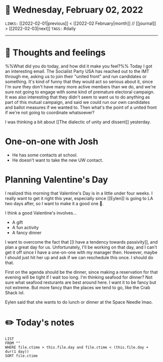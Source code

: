 # 📅 Wednesday, February 02, 2022
`LINKS:` [[2022-02-01|previous]] < [[2022-02 February|month]] // [[journal]] > [[2022-02-03|next]] 
`TAGS:` #daily

---
# 💭 Thoughts and feelings
%%What did you do today, and how did it make you feel?%%
Today I got an interesting email. The Socialist Party USA has reached out to the IMT through me, asking us to join their "united front" and run candidates or something. It's kind of funny that they would act so serious about it, since I'm sure they don't have many more active members than we do, and we're sure not going to engage with some kind of premature electoral campaign. It was also interesting that they didn't seem to want us to do anything as part of this mutual campaign, and said we could run our own candidates and ballot measures if we wanted to. Then what's the point of a united front if we're not going to coordinate whatsoever?

I was thinking a bit about [[The dialectic of unity and dissent]] yesterday. 

# One-on-one with Josh
- He has some contacts at school.
- He doesn't want to take the new UW contact. 

# Planning Valentine's Day
I realized this morning that Valentine's Day is in a little under four weeks. I really want to get it right this year, especially since [[Eylen]] is going to LA two days after, so I want to make it a good one 🥰. 

I think a good Valentine's involves...
- A gift
- A fun activity
- A fancy dinner

I want to overcome the fact that [[I have a tendency towards passivity]], and plan a great day for us. Unfortunately, I'll be working on that day, and I can't get it off since I have a one-on-one with my manager then. However, maybe I should just hit her up and ask if we can reschedule this once. I should do that. 

First on the agenda should be the dinner, since making a reservation for that evening will be tight if I wait too long. I'm thinking seafood for dinner? Not sure what seafood resturants are best around here. I want it to be fancy but not extreme. But more fancy than the places we tend to go, like the Crab Shack lol.

Eylen said that she wants to do lunch or dinner at the Space Needle lmao.

# ✏️ Today's notes
```dataview
LIST 
FROM ""
WHERE file.ctime > this.file.day and file.ctime < (this.file.day + dur(1 day))
SORT file.ctime
```
